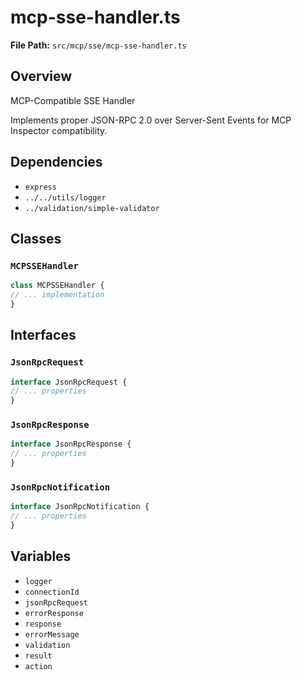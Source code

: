 # mcp-sse-handler.ts

**File Path:** `src/mcp/sse/mcp-sse-handler.ts`

## Overview

MCP-Compatible SSE Handler

Implements proper JSON-RPC 2.0 over Server-Sent Events for MCP Inspector compatibility.

## Dependencies

- `express`
- `../../utils/logger`
- `../validation/simple-validator`

## Classes

### `MCPSSEHandler`

```typescript
class MCPSSEHandler {
// ... implementation
}
```

## Interfaces

### `JsonRpcRequest`

```typescript
interface JsonRpcRequest {
// ... properties
}
```

### `JsonRpcResponse`

```typescript
interface JsonRpcResponse {
// ... properties
}
```

### `JsonRpcNotification`

```typescript
interface JsonRpcNotification {
// ... properties
}
```

## Variables

- `logger`
- `connectionId`
- `jsonRpcRequest`
- `errorResponse`
- `response`
- `errorMessage`
- `validation`
- `result`
- `action`


